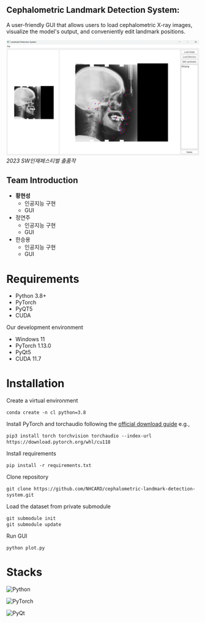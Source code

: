 ## Cephalometric Landmark Detection System:
A user-friendly GUI that allows users to load cephalometric X-ray images, visualize the model's output, and conveniently edit landmark positions. 

![main.png](utils%2Fmain.png)
*2023 SW인재페스티벌 출품작*

## Team Introduction

* **황현성**
  * 인공지능 구현
  * GUI
* 정연주
  * 인공지능 구현
  * GUI
* 한승용
  * 인공지능 구현
  * GUI

# Requirements

* Python 3.8+
* PyTorch
* PyQT5
* CUDA

Our development environment
* Windows 11
* PyTorch 1.13.0
* PyQt5
* CUDA 11.7


# Installation

Create a virtual environment

    conda create -n cl python=3.8

Install PyTorch and torchaudio following the [official download guide](https://pytorch.org/get-started/locally/) e.g.,

    pip3 install torch torchvision torchaudio --index-url https://download.pytorch.org/whl/cu118

Install requirements

    pip install -r requirements.txt

Clone repository

    git clone https://github.com/NHCARD/cephalometric-landmark-detection-system.git

Load the dataset from private submodule

    git submodule init
    git submodule update

Run GUI

    python plot.py

# Stacks

![Python](https://img.shields.io/badge/Python-3.8-3776AB?logo=python)

![PyTorch](https://img.shields.io/badge/PyTorch-1.13.0-EE4C2C?logo=pytorch)

![PyQt](https://img.shields.io/badge/PyQt5-1.13.0-041CD52?logo=qt)
